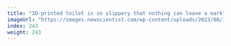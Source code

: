 ```yaml
---
title: "3D-printed toilet is so slippery that nothing can leave a mark"
imageUrl: "https://images.newscientist.com/wp-content/uploads/2023/08/18133052/SEI_167843488.jpg?width=788"
index: 243
weight: 243
---
```


